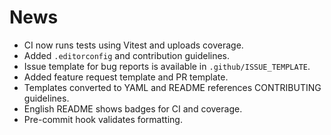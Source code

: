 # News

- CI now runs tests using Vitest and uploads coverage.
- Added `.editorconfig` and contribution guidelines.
- Issue template for bug reports is available in `.github/ISSUE_TEMPLATE`.
- Added feature request template and PR template.
- Templates converted to YAML and README references CONTRIBUTING guidelines.
- English README shows badges for CI and coverage.
- Pre-commit hook validates formatting.
